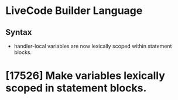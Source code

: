 # LiveCode Builder Language
## Syntax

* handler-local variables are now lexically scoped within
  statement blocks.

# [17526] Make variables lexically scoped in statement blocks.


